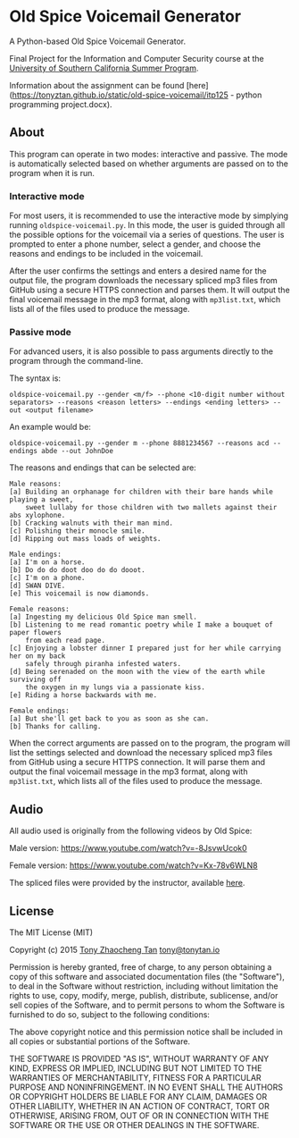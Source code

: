 # Old Spice Voicemail Generator
A Python-based Old Spice Voicemail Generator.

Final Project for the Information and Computer Security course at the [University of Southern California Summer Program](https://summer.usc.edu/).

Information about the assignment can be found [here](https://tonyztan.github.io/static/old-spice-voicemail/itp125 - python programming project.docx).

## About

This program can operate in two modes: interactive and passive. The mode is automatically selected based on whether arguments are passed on to the program when it is run.

### Interactive mode
For most users, it is recommended to use the interactive mode by simplying running `oldspice-voicemail.py`. In this mode, the user is guided through all the possible options for the voicemail via a series of questions. The user is prompted to enter a phone number, select a gender, and choose the reasons and endings to be included in the voicemail.

After the user confirms the settings and enters a desired name for the output file, the program downloads the necessary spliced mp3 files from GitHub using a secure HTTPS connection and parses them. It will output the final voicemail message in the mp3 format, along with `mp3list.txt`, which lists all of the files used to produce the message.

### Passive mode
For advanced users, it is also possible to pass arguments directly to the program through the command-line.

The syntax is:

`oldspice-voicemail.py --gender <m/f> --phone <10-digit number without separators> --reasons <reason letters> --endings <ending letters> --out <output filename>`

An example would be:

`oldspice-voicemail.py --gender m --phone 8881234567 --reasons acd --endings abde --out JohnDoe`

The reasons and endings that can be selected are:

```
Male reasons:
[a] Building an orphanage for children with their bare hands while playing a sweet,
    sweet lullaby for those children with two mallets against their abs xylophone. 
[b] Cracking walnuts with their man mind. 
[c] Polishing their monocle smile. 
[d] Ripping out mass loads of weights.

Male endings:
[a] I'm on a horse. 
[b] Do do do doot doo do do dooot. 
[c] I'm on a phone. 
[d] SWAN DIVE. 
[e] This voicemail is now diamonds.

Female reasons:
[a] Ingesting my delicious Old Spice man smell. 
[b] Listening to me read romantic poetry while I make a bouquet of paper flowers
    from each read page. 
[c] Enjoying a lobster dinner I prepared just for her while carrying her on my back
    safely through piranha infested waters. 
[d] Being serenaded on the moon with the view of the earth while surviving off
    the oxygen in my lungs via a passionate kiss. 
[e] Riding a horse backwards with me.

Female endings:
[a] But she'll get back to you as soon as she can. 
[b] Thanks for calling.
```

When the correct arguments are passed on to the program, the program will list the settings selected and download the necessary spliced mp3 files from GitHub using a secure HTTPS connection. It will parse them and output the final voicemail message in the mp3 format, along with `mp3list.txt`, which lists all of the files used to produce the message.

## Audio
All audio used is originally from the following videos by Old Spice:

Male version: https://www.youtube.com/watch?v=-8JsvwUcok0

Female version: https://www.youtube.com/watch?v=Kx-78v6WLN8

The spliced files were provided by the instructor, available [here](http://www-bcf.usc.edu/~chiso/itp125/project_version_1/).

## License
The MIT License (MIT)

Copyright (c) 2015 [Tony Zhaocheng Tan](https://tonytan.io/about) <tony@tonytan.io>

Permission is hereby granted, free of charge, to any person obtaining a copy
of this software and associated documentation files (the "Software"), to deal
in the Software without restriction, including without limitation the rights
to use, copy, modify, merge, publish, distribute, sublicense, and/or sell
copies of the Software, and to permit persons to whom the Software is
furnished to do so, subject to the following conditions:

The above copyright notice and this permission notice shall be included in all
copies or substantial portions of the Software.

THE SOFTWARE IS PROVIDED "AS IS", WITHOUT WARRANTY OF ANY KIND, EXPRESS OR
IMPLIED, INCLUDING BUT NOT LIMITED TO THE WARRANTIES OF MERCHANTABILITY,
FITNESS FOR A PARTICULAR PURPOSE AND NONINFRINGEMENT. IN NO EVENT SHALL THE
AUTHORS OR COPYRIGHT HOLDERS BE LIABLE FOR ANY CLAIM, DAMAGES OR OTHER
LIABILITY, WHETHER IN AN ACTION OF CONTRACT, TORT OR OTHERWISE, ARISING FROM,
OUT OF OR IN CONNECTION WITH THE SOFTWARE OR THE USE OR OTHER DEALINGS IN THE
SOFTWARE.
